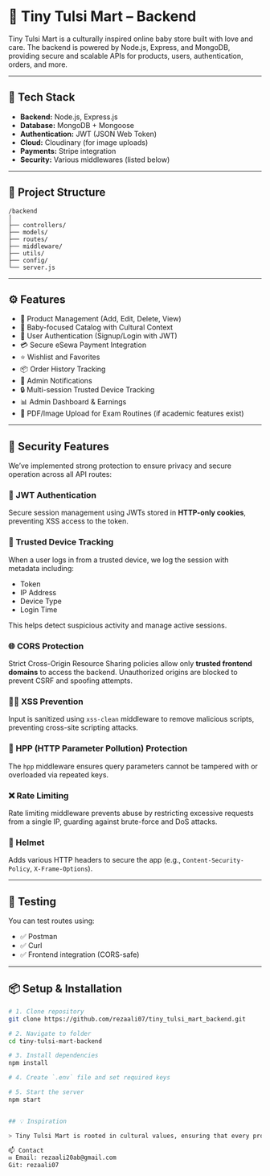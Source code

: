 # 🌿 Tiny Tulsi Mart – Backend

Tiny Tulsi Mart is a culturally inspired online baby store built with love and care. The backend is powered by Node.js, Express, and MongoDB, providing secure and scalable APIs for products, users, authentication, orders, and more.

---

## 🚀 Tech Stack

* **Backend:** Node.js, Express.js
* **Database:** MongoDB + Mongoose
* **Authentication:** JWT (JSON Web Token)
* **Cloud:** Cloudinary (for image uploads)
* **Payments:** Stripe integration
* **Security:** Various middlewares (listed below)

---

## 📁 Project Structure

```
/backend
│
├── controllers/
├── models/
├── routes/
├── middleware/
├── utils/
├── config/
└── server.js

```

---

## ⚙️ Features

* 🛙️ Product Management (Add, Edit, Delete, View)
* 👶 Baby-focused Catalog with Cultural Context
* 👤 User Authentication (Signup/Login with JWT)
* 💳 Secure eSewa Payment Integration
* ⭐ Wishlist and Favorites
* 📦 Order History Tracking
* 📩 Admin Notifications
* 🔒 Multi-session Trusted Device Tracking
* 📊 Admin Dashboard & Earnings
* 📃 PDF/Image Upload for Exam Routines (if academic features exist)

---

## 🔐 Security Features

We’ve implemented strong protection to ensure privacy and secure operation across all API routes:

### 🔑 JWT Authentication

Secure session management using JWTs stored in **HTTP-only cookies**, preventing XSS access to the token.

### 📱 Trusted Device Tracking

When a user logs in from a trusted device, we log the session with metadata including:

* Token
* IP Address
* Device Type
* Login Time

This helps detect suspicious activity and manage active sessions.

### 🌐 CORS Protection

Strict Cross-Origin Resource Sharing policies allow only **trusted frontend domains** to access the backend. Unauthorized origins are blocked to prevent CSRF and spoofing attempts.

### 🧜‍♂️ XSS Prevention

Input is sanitized using `xss-clean` middleware to remove malicious scripts, preventing cross-site scripting attacks.

### 🔐 HPP (HTTP Parameter Pollution) Protection

The `hpp` middleware ensures query parameters cannot be tampered with or overloaded via repeated keys.

### ❌ Rate Limiting

Rate limiting middleware prevents abuse by restricting excessive requests from a single IP, guarding against brute-force and DoS attacks.

### 🔐 Helmet

Adds various HTTP headers to secure the app (e.g., `Content-Security-Policy`, `X-Frame-Options`).

---

## 🥪 Testing

You can test routes using:

* ✅ Postman
* ✅ Curl
* ✅ Frontend integration (CORS-safe)

---

## 📦 Setup & Installation

```bash
# 1. Clone repository
git clone https://github.com/rezaali07/tiny_tulsi_mart_backend.git

# 2. Navigate to folder
cd tiny-tulsi-mart-backend

# 3. Install dependencies
npm install

# 4. Create `.env` file and set required keys

# 5. Start the server
npm start


## 💡 Inspiration

> Tiny Tulsi Mart is rooted in cultural values, ensuring that every product aligns with traditional wellness while embracing modern quality.

📫 Contact
✉️ Email: rezaali20ab@gmail.com
Git: rezaali07
